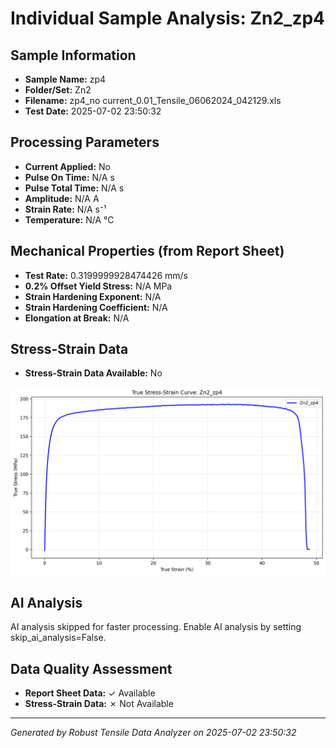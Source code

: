 # Individual Sample Analysis: Zn2_zp4

## Sample Information
- **Sample Name:** zp4
- **Folder/Set:** Zn2
- **Filename:** zp4_no current_0.01_Tensile_06062024_042129.xls
- **Test Date:** 2025-07-02 23:50:32

## Processing Parameters
- **Current Applied:** No
- **Pulse On Time:** N/A s
- **Pulse Total Time:** N/A s
- **Amplitude:** N/A A
- **Strain Rate:** N/A s⁻¹
- **Temperature:** N/A °C

## Mechanical Properties (from Report Sheet)
- **Test Rate:** 0.3199999928474426 mm/s
- **0.2% Offset Yield Stress:** N/A MPa
- **Strain Hardening Exponent:** N/A
- **Strain Hardening Coefficient:** N/A
- **Elongation at Break:** N/A

## Stress-Strain Data
- **Stress-Strain Data Available:** No

![Stress-Strain Curve](../individual_plots/plot_Zn2_zp4.png)

## AI Analysis

AI analysis skipped for faster processing. Enable AI analysis by setting skip_ai_analysis=False.

## Data Quality Assessment
- **Report Sheet Data:** ✓ Available
- **Stress-Strain Data:** ✗ Not Available

---
*Generated by Robust Tensile Data Analyzer on 2025-07-02 23:50:32*
